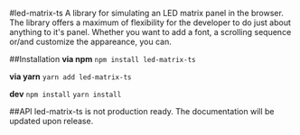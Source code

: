 #led-matrix-ts
A library for simulating an LED matrix panel in the browser. The library offers a maximum of flexibility for the developer to do just about anything to it's panel. Whether you want to add a font, a scrolling sequence or/and customize the appareance, you can.



##Installation
**via npm**
`npm install led-matrix-ts`

**via yarn**
`yarn add led-matrix-ts`

**dev**
`npm install`
`yarn install`

##API
led-matrix-ts is not production ready. The documentation will be updated upon release.
